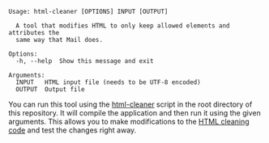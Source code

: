 ```text
Usage: html-cleaner [OPTIONS] INPUT [OUTPUT]

  A tool that modifies HTML to only keep allowed elements and attributes the
  same way that Mail does.

Options:
  -h, --help  Show this message and exit

Arguments:
  INPUT   HTML input file (needs to be UTF-8 encoded)
  OUTPUT  Output file
```

You can run this tool using the [html-cleaner](../../html-cleaner) script in the root directory of this repository.
It will compile the application and then run it using the given arguments. This allows you to make modifications to the
[HTML cleaning code](../../app/html-cleaner/src/main/java/app/k9mail/html/cleaner) and test the changes right away.
